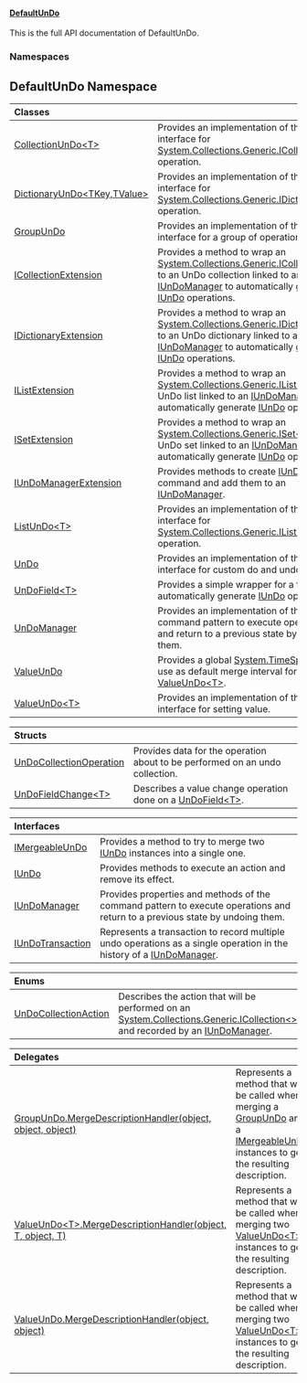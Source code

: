 #### [DefaultUnDo](DefaultUnDo.md 'DefaultUnDo')
This is the full API documentation of DefaultUnDo.  
### Namespaces
<a name='DefaultUnDo'></a>
## DefaultUnDo Namespace

| Classes | |
| :--- | :--- |
| [CollectionUnDo&lt;T&gt;](CollectionUnDo_T_.md 'DefaultUnDo.CollectionUnDo&lt;T&gt;') | Provides an implementation of the [IUnDo](IUnDo.md 'DefaultUnDo.IUnDo') interface for [System.Collections.Generic.ICollection&lt;&gt;](https://docs.microsoft.com/en-us/dotnet/api/System.Collections.Generic.ICollection-1 'System.Collections.Generic.ICollection`1') operation.<br/> |
| [DictionaryUnDo&lt;TKey,TValue&gt;](DictionaryUnDo_TKey_TValue_.md 'DefaultUnDo.DictionaryUnDo&lt;TKey,TValue&gt;') | Provides an implementation of the [IUnDo](IUnDo.md 'DefaultUnDo.IUnDo') interface for [System.Collections.Generic.IDictionary&lt;&gt;](https://docs.microsoft.com/en-us/dotnet/api/System.Collections.Generic.IDictionary-2 'System.Collections.Generic.IDictionary`2') operation.<br/> |
| [GroupUnDo](GroupUnDo.md 'DefaultUnDo.GroupUnDo') | Provides an implementation of the [IUnDo](IUnDo.md 'DefaultUnDo.IUnDo') interface for a group of operations.<br/> |
| [ICollectionExtension](ICollectionExtension.md 'DefaultUnDo.ICollectionExtension') | Provides a method to wrap an [System.Collections.Generic.ICollection&lt;&gt;](https://docs.microsoft.com/en-us/dotnet/api/System.Collections.Generic.ICollection-1 'System.Collections.Generic.ICollection`1') to an UnDo collection linked to an [IUnDoManager](IUnDoManager.md 'DefaultUnDo.IUnDoManager') to automatically generate [IUnDo](IUnDo.md 'DefaultUnDo.IUnDo') operations.<br/> |
| [IDictionaryExtension](IDictionaryExtension.md 'DefaultUnDo.IDictionaryExtension') | Provides a method to wrap an [System.Collections.Generic.IDictionary&lt;&gt;](https://docs.microsoft.com/en-us/dotnet/api/System.Collections.Generic.IDictionary-2 'System.Collections.Generic.IDictionary`2') to an UnDo dictionary linked to an [IUnDoManager](IUnDoManager.md 'DefaultUnDo.IUnDoManager') to automatically generate [IUnDo](IUnDo.md 'DefaultUnDo.IUnDo') operations.<br/> |
| [IListExtension](IListExtension.md 'DefaultUnDo.IListExtension') | Provides a method to wrap an [System.Collections.Generic.IList&lt;&gt;](https://docs.microsoft.com/en-us/dotnet/api/System.Collections.Generic.IList-1 'System.Collections.Generic.IList`1') to an UnDo list linked to an [IUnDoManager](IUnDoManager.md 'DefaultUnDo.IUnDoManager') to automatically generate [IUnDo](IUnDo.md 'DefaultUnDo.IUnDo') operations.<br/> |
| [ISetExtension](ISetExtension.md 'DefaultUnDo.ISetExtension') | Provides a method to wrap an [System.Collections.Generic.ISet&lt;&gt;](https://docs.microsoft.com/en-us/dotnet/api/System.Collections.Generic.ISet-1 'System.Collections.Generic.ISet`1') to an UnDo set linked to an [IUnDoManager](IUnDoManager.md 'DefaultUnDo.IUnDoManager') to automatically generate [IUnDo](IUnDo.md 'DefaultUnDo.IUnDo') operations.<br/> |
| [IUnDoManagerExtension](IUnDoManagerExtension.md 'DefaultUnDo.IUnDoManagerExtension') | Provides methods to create [IUnDo](IUnDo.md 'DefaultUnDo.IUnDo') command and add them to an [IUnDoManager](IUnDoManager.md 'DefaultUnDo.IUnDoManager').<br/> |
| [ListUnDo&lt;T&gt;](ListUnDo_T_.md 'DefaultUnDo.ListUnDo&lt;T&gt;') | Provides an implementation of the [IUnDo](IUnDo.md 'DefaultUnDo.IUnDo') interface for [System.Collections.Generic.IList&lt;&gt;](https://docs.microsoft.com/en-us/dotnet/api/System.Collections.Generic.IList-1 'System.Collections.Generic.IList`1') operation.<br/> |
| [UnDo](UnDo.md 'DefaultUnDo.UnDo') | Provides an implementation of the [IUnDo](IUnDo.md 'DefaultUnDo.IUnDo') interface for custom do and undo action.<br/> |
| [UnDoField&lt;T&gt;](UnDoField_T_.md 'DefaultUnDo.UnDoField&lt;T&gt;') | Provides a simple wrapper for a field to automatically generate [IUnDo](IUnDo.md 'DefaultUnDo.IUnDo') operations.<br/> |
| [UnDoManager](UnDoManager.md 'DefaultUnDo.UnDoManager') | Provides an implementation of the command pattern to execute operations and return to a previous state by undoing them.<br/> |
| [ValueUnDo](ValueUnDo.md 'DefaultUnDo.ValueUnDo') | Provides a global [System.TimeSpan](https://docs.microsoft.com/en-us/dotnet/api/System.TimeSpan 'System.TimeSpan') to use as default merge interval for all [ValueUnDo&lt;T&gt;](ValueUnDo_T_.md 'DefaultUnDo.ValueUnDo&lt;T&gt;').<br/> |
| [ValueUnDo&lt;T&gt;](ValueUnDo_T_.md 'DefaultUnDo.ValueUnDo&lt;T&gt;') | Provides an implementation of the [IUnDo](IUnDo.md 'DefaultUnDo.IUnDo') interface for setting value.<br/> |

| Structs | |
| :--- | :--- |
| [UnDoCollectionOperation](UnDoCollectionOperation.md 'DefaultUnDo.UnDoCollectionOperation') | Provides data for the operation about to be performed on an undo collection.<br/> |
| [UnDoFieldChange&lt;T&gt;](UnDoFieldChange_T_.md 'DefaultUnDo.UnDoFieldChange&lt;T&gt;') | Describes a value change operation done on a [UnDoField&lt;T&gt;](UnDoField_T_.md 'DefaultUnDo.UnDoField&lt;T&gt;').<br/> |

| Interfaces | |
| :--- | :--- |
| [IMergeableUnDo](IMergeableUnDo.md 'DefaultUnDo.IMergeableUnDo') | Provides a method to try to merge two [IUnDo](IUnDo.md 'DefaultUnDo.IUnDo') instances into a single one.<br/> |
| [IUnDo](IUnDo.md 'DefaultUnDo.IUnDo') | Provides methods to execute an action and remove its effect.<br/> |
| [IUnDoManager](IUnDoManager.md 'DefaultUnDo.IUnDoManager') | Provides properties and methods of the command pattern to execute operations and return to a previous state by undoing them.<br/> |
| [IUnDoTransaction](IUnDoTransaction.md 'DefaultUnDo.IUnDoTransaction') | Represents a transaction to record multiple undo operations as a single operation in the history of a [IUnDoManager](IUnDoManager.md 'DefaultUnDo.IUnDoManager').<br/> |

| Enums | |
| :--- | :--- |
| [UnDoCollectionAction](UnDoCollectionAction.md 'DefaultUnDo.UnDoCollectionAction') | Describes the action that will be performed on an [System.Collections.Generic.ICollection&lt;&gt;](https://docs.microsoft.com/en-us/dotnet/api/System.Collections.Generic.ICollection-1 'System.Collections.Generic.ICollection`1') and recorded by an [IUnDoManager](IUnDoManager.md 'DefaultUnDo.IUnDoManager').<br/> |

| Delegates | |
| :--- | :--- |
| [GroupUnDo.MergeDescriptionHandler(object, object, object)](GroupUnDo_MergeDescriptionHandler(object_object_object).md 'DefaultUnDo.GroupUnDo.MergeDescriptionHandler(object, object, object)') | Represents a method that will be called when merging a [GroupUnDo](GroupUnDo.md 'DefaultUnDo.GroupUnDo') and a [IMergeableUnDo](IMergeableUnDo.md 'DefaultUnDo.IMergeableUnDo') instances to get the resulting description.<br/> |
| [ValueUnDo&lt;T&gt;.MergeDescriptionHandler(object, T, object, T)](ValueUnDo_T__MergeDescriptionHandler(object_T_object_T).md 'DefaultUnDo.ValueUnDo&lt;T&gt;.MergeDescriptionHandler(object, T, object, T)') | Represents a method that will be called when merging two [ValueUnDo&lt;T&gt;](ValueUnDo_T_.md 'DefaultUnDo.ValueUnDo&lt;T&gt;') instances to get the resulting description.<br/> |
| [ValueUnDo.MergeDescriptionHandler(object, object)](ValueUnDo_MergeDescriptionHandler(object_object).md 'DefaultUnDo.ValueUnDo.MergeDescriptionHandler(object, object)') | Represents a method that will be called when merging two [ValueUnDo&lt;T&gt;](ValueUnDo_T_.md 'DefaultUnDo.ValueUnDo&lt;T&gt;') instances to get the resulting description.<br/> |
  
